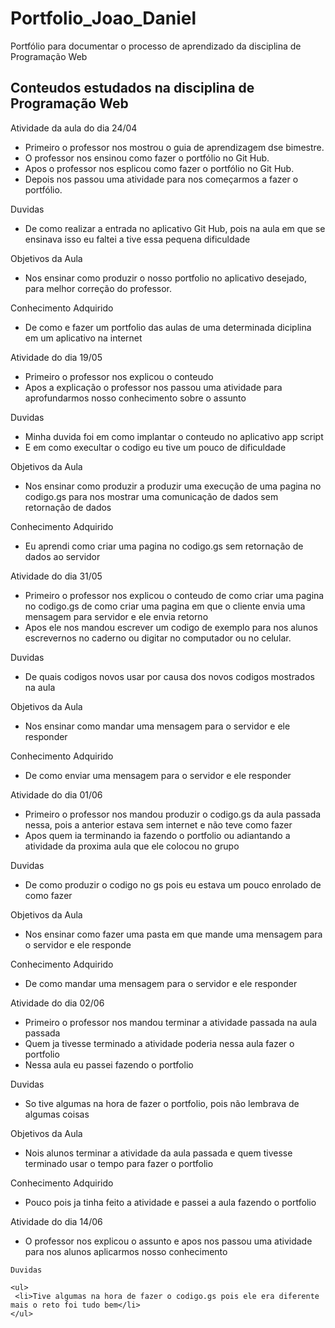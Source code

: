# Portfolio_Joao_Daniel
Portfólio para documentar o processo de aprendizado da disciplina de Programação Web 

<h2> Conteudos estudados na disciplina de Programação Web </h2>

 Atividade da aula do dia 24/04 

<ul>
  <li> Primeiro o professor nos mostrou o guia de aprendizagem dse bimestre. </li>
  
  <li> O professor nos ensinou como fazer o portfólio no Git Hub. </li>
  
  <li> Apos o professor nos esplicou como fazer o portfólio no Git Hub.</li>
  
  <li> Depois nos passou uma atividade para nos começarmos a fazer o portfólio. </li>

</ul>

   Duvidas
   <ul>
     <li>De como realizar a entrada no  aplicativo  Git Hub, pois na aula em que se ensinava isso eu faltei a tive essa pequena dificuldade</li>
   </ul>
   
   Objetivos da Aula
   <ul>
      <li>Nos ensinar como produzir o nosso portfolio no aplicativo desejado, para melhor correção do professor.</li>
   </ul>
   
 Conhecimento Adquirido
      
 <ul>
     <li>De como e fazer um portfolio das aulas  de uma determinada diciplina  em um aplicativo na internet</li>
 </ul>
 
 Atividade do dia 19/05
 
 <ul>
   <li>Primeiro o professor nos explicou o conteudo</li>
   <li>Apos a explicação o professor nos passou uma atividade para aprofundarmos nosso conhecimento sobre o assunto</li>
 </ul>
 
 Duvidas 
 
 <ul>
 <li>Minha duvida foi em como implantar o conteudo no aplicativo app script</li>
 <li>E em como execultar o codigo eu tive um pouco de dificuldade</li>
 </ul>
 
 Objetivos da Aula
 
 <ul>
 <li>Nos ensinar como produzir a produzir uma execução de uma pagina no codigo.gs para nos mostrar uma comunicação de dados sem retornação de dados</li>
 </ul>
 
 Conhecimento Adquirido
 
 <ul>
 <li>Eu aprendi como criar uma pagina no codigo.gs sem retornação de dados ao servidor</li>
 </ul>
 
 Atividade do dia 31/05
 
 <ul>
  <li>Primeiro o professor nos explicou o conteudo de como criar uma pagina no codigo.gs de como criar uma pagina em que o cliente envia uma mensagem para servidor e ele envia retorno</li>
  <li>Apos ele nos mandou escrever um codigo de exemplo para nos alunos escrevernos no caderno ou digitar no computador ou no celular.
 </ul>
 
 Duvidas
 
 <ul>
  <li>De quais codigos novos usar por causa dos novos codigos mostrados na aula</li>
 </ul>
 
 Objetivos da Aula
 
 <ul>
  <li>Nos ensinar como mandar uma mensagem para o servidor e ele responder</li>
 </ul>
 
 Conhecimento Adquirido
 
 <ul>
 <li>De como enviar uma mensagem para o servidor e ele responder</li>
 </ul>
 
 Atividade do dia 01/06
 
 <ul>
 <li>Primeiro o professor nos mandou produzir o codigo.gs da aula passada nessa, pois a anterior estava sem internet e não teve como fazer</li>
 <li>Apos quem ia terminando ia fazendo o portfolio ou adiantando a atividade da proxima aula que ele colocou no grupo</li>
 </ul>
 
 Duvidas
 
 <ul>
 <li>De como produzir o codigo no gs pois eu estava um pouco enrolado de como fazer</li>
 </ul>
 
 Objetivos da Aula
 
 <ul>
 <li>Nos ensinar como fazer uma pasta em que mande uma mensagem para o servidor e ele responde</li>
 </ul>
 
 Conhecimento Adquirido
 
 <ul>
 <li>De como mandar uma mensagem para o servidor e ele responder</li>
 </ul>

 Atividade do dia 02/06

 <ul>
  <li>Primeiro o professor nos mandou terminar a atividade passada na aula passada</li>
  <li>Quem ja tivesse terminado a atividade poderia nessa aula fazer o portfolio</li>
  <li>Nessa aula eu passei fazendo o portfolio</li>
 </ul>
   
   
   Duvidas
  
  <ul>
   <li>So tive algumas na hora de fazer o portfolio, pois não lembrava de algumas coisas</li>
  </ul>

   Objetivos da Aula 

   <ul>
    <li>Nois alunos terminar a atividade da aula passada e quem tivesse terminado usar o tempo para fazer o portfolio</li>
   </ul>

  Conhecimento Adquirido

  <ul>
   <li>Pouco pois ja tinha feito a atividade e passei a aula fazendo o portfolio </li>
  </ul>


  Atividade do dia 14/06

  <ul>
   <li>O professor nos explicou o assunto e apos nos passou uma atividade para nos alunos aplicarmos nosso conhecimento</li>
  </ul>

    Duvidas

    <ul>
     <li>Tive algumas na hora de fazer o codigo.gs pois ele era diferente mais o reto foi tudo bem</li>
    </ul>
